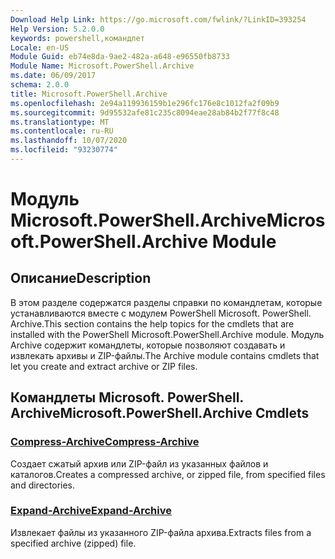 ```yaml
---
Download Help Link: https://go.microsoft.com/fwlink/?LinkID=393254
Help Version: 5.2.0.0
keywords: powershell,командлет
Locale: en-US
Module Guid: eb74e8da-9ae2-482a-a648-e96550fb8733
Module Name: Microsoft.PowerShell.Archive
ms.date: 06/09/2017
schema: 2.0.0
title: Microsoft.PowerShell.Archive
ms.openlocfilehash: 2e94a119936159b1e296fc176e8c1012fa2f09b9
ms.sourcegitcommit: 9d95532afe81c235c8094eae28ab84b2f77f8c48
ms.translationtype: MT
ms.contentlocale: ru-RU
ms.lasthandoff: 10/07/2020
ms.locfileid: "93230774"
---
```

# <span data-ttu-id="cfda6-103">Модуль Microsoft.PowerShell.Archive</span><span class="sxs-lookup"><span data-stu-id="cfda6-103">Microsoft.PowerShell.Archive Module</span></span>

## <span data-ttu-id="cfda6-104">Описание</span><span class="sxs-lookup"><span data-stu-id="cfda6-104">Description</span></span>

<span data-ttu-id="cfda6-105">В этом разделе содержатся разделы справки по командлетам, которые устанавливаются вместе с модулем PowerShell Microsoft. PowerShell. Archive.</span><span class="sxs-lookup"><span data-stu-id="cfda6-105">This section contains the help topics for the cmdlets that are installed with the PowerShell Microsoft.PowerShell.Archive module.</span></span> <span data-ttu-id="cfda6-106">Модуль Archive содержит командлеты, которые позволяют создавать и извлекать архивы и ZIP-файлы.</span><span class="sxs-lookup"><span data-stu-id="cfda6-106">The Archive module contains cmdlets that let you create and extract archive or ZIP files.</span></span>

## <span data-ttu-id="cfda6-107">Командлеты Microsoft. PowerShell. Archive</span><span class="sxs-lookup"><span data-stu-id="cfda6-107">Microsoft.PowerShell.Archive Cmdlets</span></span>

### [<span data-ttu-id="cfda6-108">Compress-Archive</span><span class="sxs-lookup"><span data-stu-id="cfda6-108">Compress-Archive</span></span>](Compress-Archive.md)
<span data-ttu-id="cfda6-109">Создает сжатый архив или ZIP-файл из указанных файлов и каталогов.</span><span class="sxs-lookup"><span data-stu-id="cfda6-109">Creates a compressed archive, or zipped file, from specified files and directories.</span></span>

### [<span data-ttu-id="cfda6-110">Expand-Archive</span><span class="sxs-lookup"><span data-stu-id="cfda6-110">Expand-Archive</span></span>](Expand-Archive.md)
<span data-ttu-id="cfda6-111">Извлекает файлы из указанного ZIP-файла архива.</span><span class="sxs-lookup"><span data-stu-id="cfda6-111">Extracts files from a specified archive (zipped) file.</span></span>
